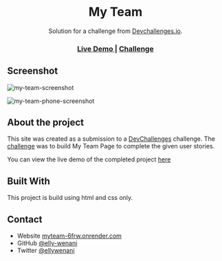 <h1 align="center">My Team</h1>

<div align="center">
   Solution for a challenge from  <a href="http://devchallenges.io" target="_blank">Devchallenges.io</a>.
</div>

<div align="center">
  <h3>
    <a href="https://myteam-6frw.onrender.com">
      Live Demo
    </a>
    <span> | </span>
    <a href="https://devchallenges.io/challenges/hhmesazsqgKXrTkYkt0U">
      Challenge
    </a>
  </h3>
</div>

## Screenshot
![my-team-screenshot](https://user-images.githubusercontent.com/49924816/110112843-50a4bb80-7dc3-11eb-8e01-ee0a4827dd04.png)

![my-team-phone-screenshot](https://user-images.githubusercontent.com/49924816/110452560-5c032a00-80d6-11eb-8f68-fc76635e97f4.png)


## About the project
This site was created as a submission to a [DevChallenges](https://devchallenges.io/challenges) challenge. The [challenge](https://devchallenges.io/challenges/hhmesazsqgKXrTkYkt0U) was to build My Team Page to complete the given user stories.

You can view the live demo of the completed project [here](https://myteam-6frw.onrender.com)

## Built With
This project is build using html and css only.

## Contact

- Website [myteam-6frw.onrender.com](https://myteam-6frw.onrender.com)
- GitHub [@elly-wenani](https://github.com/elly-wenani)
- Twitter [@ellywenani](https://twitter.com/ellywenani)
